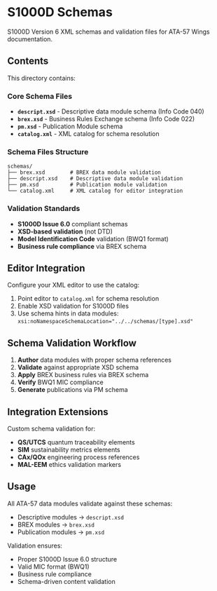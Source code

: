 # S1000D Schemas

S1000D Version 6 XML schemas and validation files for ATA-57 Wings documentation.

## Contents

This directory contains:

### Core Schema Files
- **`descript.xsd`** - Descriptive data module schema (Info Code 040)
- **`brex.xsd`** - Business Rules Exchange schema (Info Code 022)  
- **`pm.xsd`** - Publication Module schema
- **`catalog.xml`** - XML catalog for schema resolution

### Schema Files Structure
```
schemas/
├── brex.xsd        # BREX data module validation
├── descript.xsd    # Descriptive data module validation  
├── pm.xsd          # Publication module validation
└── catalog.xml     # XML catalog for editor integration
```

### Validation Standards
- **S1000D Issue 6.0** compliant schemas
- **XSD-based validation** (not DTD)
- **Model Identification Code** validation (BWQ1 format)
- **Business rule compliance** via BREX schema

## Editor Integration

Configure your XML editor to use the catalog:
1. Point editor to `catalog.xml` for schema resolution
2. Enable XSD validation for S1000D files
3. Use schema hints in data modules: `xsi:noNamespaceSchemaLocation="../../schemas/[type].xsd"`

## Schema Validation Workflow

1. **Author** data modules with proper schema references
2. **Validate** against appropriate XSD schema
3. **Apply** BREX business rules via BREX schema
4. **Verify** BWQ1 MIC compliance
5. **Generate** publications via PM schema

## Integration Extensions

Custom schema validation for:
- **QS/UTCS** quantum traceability elements
- **SIM** sustainability metrics elements
- **CAx/QOx** engineering process references
- **MAL-EEM** ethics validation markers

## Usage

All ATA-57 data modules validate against these schemas:
- Descriptive modules → `descript.xsd`
- BREX modules → `brex.xsd`  
- Publication modules → `pm.xsd`

Validation ensures:
- Proper S1000D Issue 6.0 structure
- Valid MIC format (BWQ1)
- Business rule compliance
- Schema-driven content validation